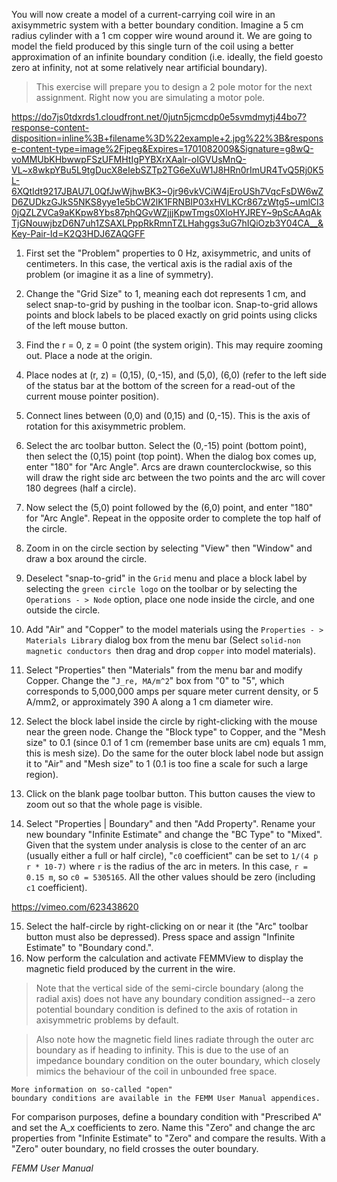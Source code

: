You will now create a model of a current-carrying coil wire in an axisymmetric system with a better boundary condition. Imagine a 5 cm radius cylinder with a 1 cm copper wire wound around it. We are going to model the field produced by this single turn of the coil using a better approximation of an infinite boundary condition (i.e. ideally, the field goesto zero at infinity, not at some relatively near artificial boundary).

>This exercise will prepare you to design a 2 pole motor for the next assignment. Right now you are simulating a motor pole.


https://do7js0tdxrds1.cloudfront.net/0jutn5jcmcdp0e5svmdmytj44bo7?response-content-disposition=inline%3B+filename%3D%22example+2.jpg%22%3B&response-content-type=image%2Fjpeg&Expires=1701082009&Signature=g8wQ-voMMUbKHbwwpFSzUFMHtIgPYBXrXAalr-oIGVUsMnQ-VL~x8wkpYBu5L9tgDucX8eIebSZTp2TG6eXuW1J8HRn0rImUR4TvQ5Rj0K5L-6XQtIdt9217JBAU7L0QfJwWjhwBK3~0jr96vkVCiW4jEroUSh7VqcFsDW6wZD6ZUDkzGJkS5NKS8yye1e5bCW2lK1FRNBIP03xHVLKCr867zWtg5~umlCl30jQZLZVCa9aKKpw8Ybs87phQGvWZjjjKpwTmgs0XloHYJREY~9pScAAqAkTjGNouwjbzD6N7uh1ZSAXLPppRkRmnTZLHahggs3uG7hIQiOzb3Y04CA__&Key-Pair-Id=K2Q3HDJ6ZAQGFF

1. First set the "Problem" properties to 0 Hz, axisymmetric, and units of centimeters. In this case, the vertical axis is the radial axis of the problem (or imagine it as a line of symmetry). 

2. Change the "Grid Size" to 1, meaning each dot represents 1 cm, and select snap-to-grid by pushing in the toolbar icon. Snap-to-grid allows points and block labels to be placed exactly on grid points using clicks of the left mouse button.

3. Find the r = 0, z = 0 point (the system origin). This may require zooming out. Place a node at the origin.

4. Place nodes at (r, z) = (0,15), (0,-15), and (5,0), (6,0) (refer to the left side of the status bar at the bottom of the screen for a read-out of the current mouse pointer
position).

5. Connect lines between (0,0) and (0,15) and (0,-15). This is the axis of rotation for this
axisymmetric problem.

6. Select the arc toolbar button. Select the (0,-15) point (bottom point), then select
the (0,15) point (top point). When the dialog box comes up, enter "180" for "Arc
Angle". Arcs are drawn counterclockwise, so this will draw the right side arc
between the two points and the arc will cover 180 degrees (half a circle).

7. Now select the (5,0) point followed by the (6,0) point, and enter "180" for "Arc
Angle". Repeat in the opposite order to complete the top half of the circle.

8. Zoom in on the circle section by selecting "View" then "Window" and draw a box
around the circle.

9. Deselect "snap-to-grid" in the `Grid` menu and place a block label by selecting the `green circle logo` on the toolbar or by selecting the `Operations - > Node` option, place one node inside the circle, and one outside the circle.

10. Add "Air" and "Copper" to the model materials using the `Properties - > Materials
Library` dialog box from the menu bar (Select `solid-non magnetic conductors `then drag and drop `copper` into model materials).

11. Select "Properties" then "Materials" from the menu bar and modify Copper. Change
the "`J_re, MA/m^2`" box from "0" to "5", which corresponds to 5,000,000 amps per
square meter current density, or 5 A/mm2, or approximately 390 A along a 1 cm
diameter wire.

12. Select the block label inside the circle by right-clicking with the mouse near the green
node. Change the "Block type" to Copper, and the "Mesh size" to 0.1 (since 0.1 of
1 cm (remember base units are cm) equals 1 mm, this is mesh size). Do the same for
the outer block label node but assign it to "Air" and "Mesh size" to 1 (0.1 is too fine a
scale for such a large region).

13. Click on the blank page toolbar button. This button causes the view to zoom out
so that the whole page is visible.

14. Select "Properties | Boundary" and then "Add Property". Rename your new boundary
"Infinite Estimate" and change the "BC Type" to "Mixed". Given that the system
under analysis is close to the center of an arc (usually either a full or half circle), "`c0`
coefficient" can be set to `1/(4 p r * 10-7)` where `r` is the radius of the arc in meters. In
this case, `r = 0.15 m`, so `c0 = 5305165`. All the other values should be zero (including
`c1` coefficient).

https://vimeo.com/623438620


15. Select the half-circle by right-clicking on or near it (the "Arc" toolbar button must also
be depressed). Press space and assign "Infinite Estimate" to "Boundary cond.".
16. Now perform the calculation and activate FEMMView to display the magnetic field
produced by the current in the wire. 


>Note that the vertical side of the semi-circle boundary (along the radial axis) does not
have any boundary condition assigned--a zero potential boundary condition is defined to
the axis of rotation in axisymmetric problems by default. 

>Also note how the magnetic
field lines radiate through the outer arc boundary as if heading to infinity. This is due to
the use of an impedance boundary condition on the outer boundary, which closely mimics
the behaviour of the coil in unbounded free space. 

```
More information on so-called "open"
boundary conditions are available in the FEMM User Manual appendices. 
```

For comparison
purposes, define a boundary condition with "Prescribed A" and set the A_x coefficients
to zero. Name this "Zero" and change the arc properties from "Infinite Estimate" to
"Zero" and compare the results. With a "Zero" outer boundary, no field crosses the outer
boundary.

 *FEMM User Manual*
